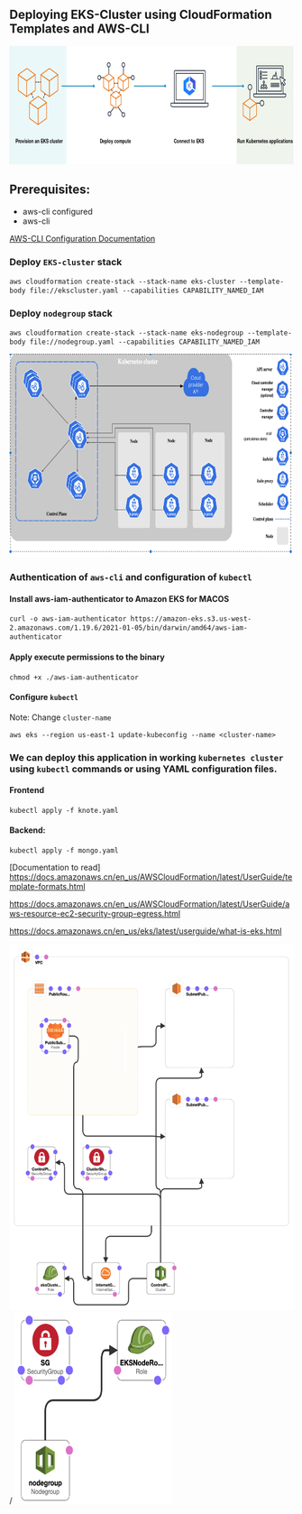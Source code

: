## Deploying EKS-Cluster using CloudFormation Templates and AWS-CLI 

<img width="750" height="210" src="what-is-eks.png"> 

## Prerequisites:
- aws-cli configured
- aws-cli 

[AWS-CLI Configuration Documentation](https://docs.aws.amazon.com/cli/latest/userguide/install-macos.html#install-macosos-bundled)


### Deploy ```EKS-cluster``` stack
    
```    
aws cloudformation create-stack --stack-name eks-cluster --template-body file://ekscluster.yaml --capabilities CAPABILITY_NAMED_IAM
```

### Deploy ```nodegroup``` stack

```
aws cloudformation create-stack --stack-name eks-nodegroup --template-body file://nodegroup.yaml --capabilities CAPABILITY_NAMED_IAM
```
<img width="850" height="360" src="Untitled 2.png"> 

### Authentication of ```aws-cli``` and configuration of ```kubectl``` 

####  Install aws-iam-authenticator to Amazon EKS for MACOS

```
curl -o aws-iam-authenticator https://amazon-eks.s3.us-west-2.amazonaws.com/1.19.6/2021-01-05/bin/darwin/amd64/aws-iam-authenticator
```
  
####  Apply execute permissions to the binary
```
chmod +x ./aws-iam-authenticator
```

#### Configure ```kubectl```

Note: Change ```cluster-name```

```
aws eks --region us-east-1 update-kubeconfig --name <cluster-name>
```

### We can deploy this application in working ```kubernetes cluster``` using ```kubectl``` commands or using YAML configuration files. ###


#### Frontend ###

```
kubectl apply -f knote.yaml
```

#### Backend: ###

```
kubectl apply -f mongo.yaml
```
[Documentation to read] 
https://docs.amazonaws.cn/en_us/AWSCloudFormation/latest/UserGuide/template-formats.html

https://docs.amazonaws.cn/en_us/AWSCloudFormation/latest/UserGuide/aws-resource-ec2-security-group-egress.html

https://docs.amazonaws.cn/en_us/eks/latest/userguide/what-is-eks.html


<img width="550" height="650" src="template1-designer (1).png"> / <img width="280" height="340" src="template1-designer (1) copy.png">

